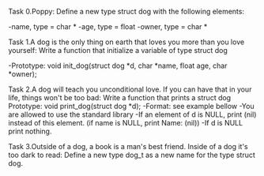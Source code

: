 Task 0.Poppy:
Define a new type struct dog with the following elements:

-name, type = char *
-age, type = float
-owner, type = char *

Task 1.A dog is the only thing on earth that loves you more than you love yourself:
Write a function that initialize a variable of type struct dog

-Prototype: void init_dog(struct dog *d, char *name, float age, char *owner);

Task 2.A dog will teach you unconditional love. If you can have that in your life, things won't be too bad:
Write a function that prints a struct dog
Prototype: void print_dog(struct dog *d);
-Format: see example bellow
-You are allowed to use the standard library
-If an element of d is NULL, print (nil) instead of this element. (if name is NULL, print Name: (nil))
-If d is NULL print nothing.

Task 3.Outside of a dog, a book is a man's best friend. Inside of a dog it's too dark to read:
Define a new type dog_t as a new name for the type struct dog.
